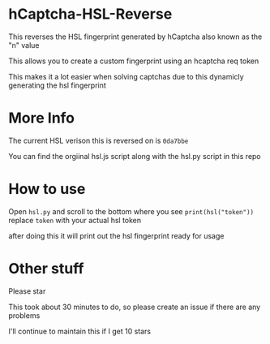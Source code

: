 # hCaptcha-HSL-Reverse
This reverses the HSL fingerprint generated by hCaptcha also known as the "n" value

This allows you to create a custom fingerprint using an hcaptcha req token 

This makes it a lot easier when solving captchas due to this dynamicly generating the hsl fingerprint

# More Info

The current HSL verison this is reversed on is `0da7bbe`

You can find the orgiinal hsl.js script along with the hsl.py script in this repo

# How to use 

Open `hsl.py` and scroll to the bottom where you see `print(hsl("token"))` replace `token` with your actual hsl token

after doing this it will print out the hsl fingerprint ready for usage

# Other stuff
Please star

This took about 30 minutes to do, so please create an issue if there are any problems 

I'll continue to maintain this if I get 10 stars 
